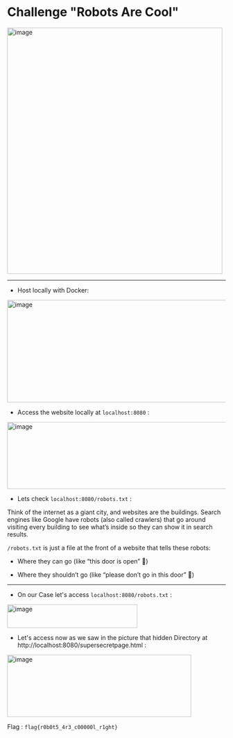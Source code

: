 # Challenge "Robots Are Cool"

<img width="496" height="567" alt="image" src="https://github.com/user-attachments/assets/bbb7da6f-3c15-4325-91e2-45b7a72bddc1" />

____________________________________________________________
- Host locally with Docker:

<img width="1900" height="236" alt="image" src="https://github.com/user-attachments/assets/d1ba9fec-d1ec-4c3a-9ea6-e8151d0df7e6" />


- Access the website locally at `localhost:8080` :

<img width="688" height="154" alt="image" src="https://github.com/user-attachments/assets/ee4925a3-03ab-4789-99d1-21ebacc665e8" />

- Lets check `localhost:8080/robots.txt` :

Think of the internet as a giant city, and websites are the buildings. Search engines like Google have robots (also called crawlers) that go around visiting every building to see what’s inside so they can show it in search results.

`/robots.txt` is just a file at the front of a website that tells these robots:

- Where they can go (like “this door is open” 🚪)
 
- Where they shouldn’t go (like “please don’t go in this door” 🚫)
______________________________________________

- On our Case let's access `localhost:8080/robots.txt` :

<img width="300" height="54" alt="image" src="https://github.com/user-attachments/assets/895d4e7a-e2f7-48d5-9a30-8f8d97bcb0cd" />

- Let's access now as we saw in the picture that hidden Directory at http://localhost:8080/supersecretpage.html :

<img width="424" height="143" alt="image" src="https://github.com/user-attachments/assets/33f1ee0b-4304-4386-b59b-e2fe2afab798" />


Flag : `flag{r0b0t5_4r3_c00000l_r1ght}`

